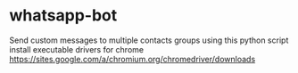 # whatsapp-bot
Send custom messages to multiple contacts groups using this python script
<br>
install executable drivers for chrome https://sites.google.com/a/chromium.org/chromedriver/downloads
